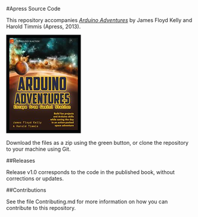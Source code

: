 #Apress Source Code

This repository accompanies [*Arduino Adventures*](http://www.apress.com/9781430246053) by James Floyd Kelly and Harold Timmis (Apress, 2013).

![Cover image](9781430246053.jpg)

Download the files as a zip using the green button, or clone the repository to your machine using Git.

##Releases

Release v1.0 corresponds to the code in the published book, without corrections or updates.

##Contributions

See the file Contributing.md for more information on how you can contribute to this repository.
